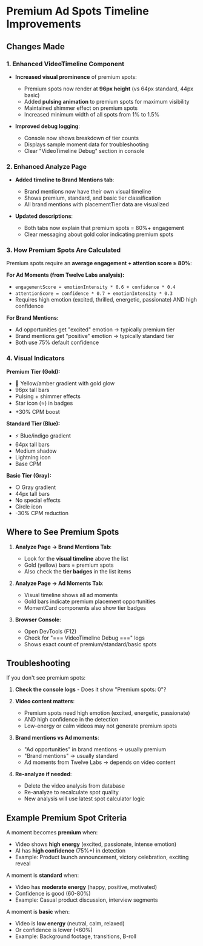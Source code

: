 # Premium Ad Spots Timeline Improvements

## Changes Made

### 1. Enhanced VideoTimeline Component

- **Increased visual prominence** of premium spots:

  - Premium spots now render at **96px height** (vs 64px standard, 44px basic)
  - Added **pulsing animation** to premium spots for maximum visibility
  - Maintained shimmer effect on premium spots
  - Increased minimum width of all spots from 1% to 1.5%

- **Improved debug logging**:
  - Console now shows breakdown of tier counts
  - Displays sample moment data for troubleshooting
  - Clear "VideoTimeline Debug" section in console

### 2. Enhanced Analyze Page

- **Added timeline to Brand Mentions tab**:

  - Brand mentions now have their own visual timeline
  - Shows premium, standard, and basic tier classification
  - All brand mentions with placementTier data are visualized

- **Updated descriptions**:
  - Both tabs now explain that premium spots = 80%+ engagement
  - Clear messaging about gold color indicating premium spots

### 3. How Premium Spots Are Calculated

Premium spots require an **average engagement + attention score ≥ 80%**:

**For Ad Moments (from Twelve Labs analysis):**

- `engagementScore = emotionIntensity * 0.6 + confidence * 0.4`
- `attentionScore = confidence * 0.7 + emotionIntensity * 0.3`
- Requires high emotion (excited, thrilled, energetic, passionate) AND high confidence

**For Brand Mentions:**

- Ad opportunities get "excited" emotion → typically premium tier
- Brand mentions get "positive" emotion → typically standard tier
- Both use 75% default confidence

### 4. Visual Indicators

**Premium Tier (Gold):**

- 🌟 Yellow/amber gradient with gold glow
- 96px tall bars
- Pulsing + shimmer effects
- Star icon (⭐) in badges
- +30% CPM boost

**Standard Tier (Blue):**

- ⚡ Blue/indigo gradient
- 64px tall bars
- Medium shadow
- Lightning icon
- Base CPM

**Basic Tier (Gray):**

- ○ Gray gradient
- 44px tall bars
- No special effects
- Circle icon
- -30% CPM reduction

## Where to See Premium Spots

1. **Analyze Page → Brand Mentions Tab**:

   - Look for the **visual timeline** above the list
   - Gold (yellow) bars = premium spots
   - Also check the **tier badges** in the list items

2. **Analyze Page → Ad Moments Tab**:

   - Visual timeline shows all ad moments
   - Gold bars indicate premium placement opportunities
   - MomentCard components also show tier badges

3. **Browser Console**:
   - Open DevTools (F12)
   - Check for "=== VideoTimeline Debug ===" logs
   - Shows exact count of premium/standard/basic spots

## Troubleshooting

If you don't see premium spots:

1. **Check the console logs** - Does it show "Premium spots: 0"?
2. **Video content matters**:

   - Premium spots need high emotion (excited, energetic, passionate)
   - AND high confidence in the detection
   - Low-energy or calm videos may not generate premium spots

3. **Brand mentions vs Ad moments**:

   - "Ad opportunities" in brand mentions → usually premium
   - "Brand mentions" → usually standard
   - Ad moments from Twelve Labs → depends on video content

4. **Re-analyze if needed**:
   - Delete the video analysis from database
   - Re-analyze to recalculate spot quality
   - New analysis will use latest spot calculator logic

## Example Premium Spot Criteria

A moment becomes **premium** when:

- Video shows **high energy** (excited, passionate, intense emotion)
- AI has **high confidence** (75%+) in detection
- Example: Product launch announcement, victory celebration, exciting reveal

A moment is **standard** when:

- Video has **moderate energy** (happy, positive, motivated)
- Confidence is good (60-80%)
- Example: Casual product discussion, interview segments

A moment is **basic** when:

- Video is **low energy** (neutral, calm, relaxed)
- Or confidence is lower (<60%)
- Example: Background footage, transitions, B-roll
